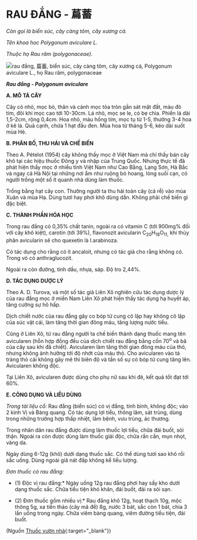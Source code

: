 # RAU ĐẮNG - 萹蓄

*Còn gọi là biển súc, cây càng tôm, cây xương cá.*

*Tên khoa hoc Polygonum aviculare L.*

*Thuộc họ Rau răm (polygonaceae).*

![rau đắng, 萹蓄, biển súc, cây càng tôm, cây xương cá, Polygonum aviculare L., họ Rau răm, polygonaceae](/imgs/caythuoc/dtl/rau-dang.jpg)

***Rau đắng - Polygonum aviculare***

**A. MÔ TẢ CÂY**

Cây cỏ nhỏ, mọc bò, thân và cành mọc tỏa tròn gần sát mặt đất, màu đỏ tím, đôi khi mọc cao tới 10-30cm. Lá nhỏ, mọc se le, có bẹ chìa. Phiến lá dài 1,5-2cm, rộng 0,4cm. Hoa nhỏ, màu hồng tím, mọc tụ từ 1-5, thường 3-4 hoa ở kẽ lá. Quả cạnh, chứa 1 hạt đầu đen. Mùa hoa từ tháng 5-6, kéo dài suốt mùa Hè.

**B. PHÂN BỐ, THU HÁI VÀ CHẾ BIẾN**

Theo A. Pételot (1954) cây không thấy mọc ở Việt Nam mà chỉ thấy bán cây khô tại các hiệu thuốc Đông y và nhập của Trung Quốc. Nhưng thực tế đã phát hiện thấy mọc ở nhiều tỉnh Việt Nam như Cao Bằng, Lạng Sơn, Hà Bắc và ngay cả Hà Nội tại những nơi ẩm như ruộng bỏ hoang, lòng suối cạn, có người trồng một số ít quanh nhà dùng làm thuốc.

Trồng bằng hạt cây con. Thường người ta thu hái toàn cây (cả rễ) vào mùa Xuân và mùa Hạ. Dùng tươi hay phơi khô dùng dần. Không phải chế biến gì đặc biệt.

**C. THÀNH PHẦN HÓA HỌC**

Trong rau đắng có 0,35% chất tanin, ngoài ra có vitamin C (tới 900mg% đối với cây khô kiệt), carotin (tới 39%), flavonozit avicularin C<sub>20</sub>H<sub>18</sub>O<sub>11,</sub> khi thủy phân avicularin sẽ cho quexetin là I.arabinoza.

Có tác dụng cho rằng có ít ancaloit, nhưng có tác giả cho rằng không có. Trong vỏ có anthraglucozit.

Ngoài ra còn đường, tinh dầu, nhựa, sáp. Độ tro 2,44%.

**D. TÁC DỤNG DƯỢC LÝ**

Theo A. D. Turova, và một số tác giả Liên Xô nghiên cứu tác dụng dược lý của rau đắng mọc ở miền Nam Liên Xô phát hiện thấy tác dụng hạ huyết áp, tăng cường sự hô hấp.

Dịch chiết nước của rau đắng gây co bóp tử cung cô lập hay không cô lập của súc vật cái, làm tăng thời gian đông máu, tăng lượng nước tiểu.

Cũng ở Liên Xô, từ rau đắng người ta chế biến thành dạng thuốc mang tên avicularen (hỗn hợp đồng đều của dịch chiết rau đắng bằng cồn 70<sup>o</sup> và bã của cây sau khi đã chiết). Avicularen làm tăng thời gian đông máu của thỏ, nhưng không ảnh hưởng tới độ nhớt của máu thỏ. Cho avicularen vào tá tràng thỏ cái không gây mê thì biên độ và tần số sự có bóp tử cung tăng lên. Avicularen không độc.

Tại Liên Xô, avicularen được dùng cho phụ nữ sau khi đẻ, kết quả tốt đạt tới 60%.

**E. CÔNG DỤNG VÀ LIỀU DÙNG**

*Trong tài liệu cổ:* Rau đắng (biển súc) có vị đắng, tính bình, không độc; vào 2 kinh Vị và Bàng quang. Có tác dụng lợi tiểu, thông lâm, sát trùng, dùng trong những trường hợp thấp nhiệt, lâm bệnh, vưu trùng, ác thương.

Trong nhân dân rau đắng được dùng làm thuốc lợi tiểu, chữa đái buốt, sỏi thận. Ngoài ra còn được dùng làm thuốc giải độc, chữa rắn cắn, mụn nhọt, vàng da.

Ngày dùng 6-12g (khô) dưới dạng thuốc sắc. Có thể dùng tươi sao khô rồi sắc uống. Dùng ngoài giã nát đắp không kể liều lượng.

*Đơn thuốc có rau đắng:*

* (1) Độc vị rau đắng:* Ngày uống 12g rau đắng phơi hay sấy kho dưới dạng thuốc sắc. Chữa tiểu tiện khó khăn, đái buốt, đái ra sỏi sạn.

* (2) Đơn thuốc gồm nhiều vị:* Rau đắng khô 12g, hoạt thạch 10g, mộc thông 5g, xa tiền thảo (cây mã đề) 8g, nước 3 bát, sắc còn 1 bát, chia 3 lần uống trong ngày. Chữa viêm bàng quang, viêm đường tiểu tiện, đái buốt.


(Nguồn [Thuốc vườn nhà](http://thuocvuonnha.com){:target="_blank"})